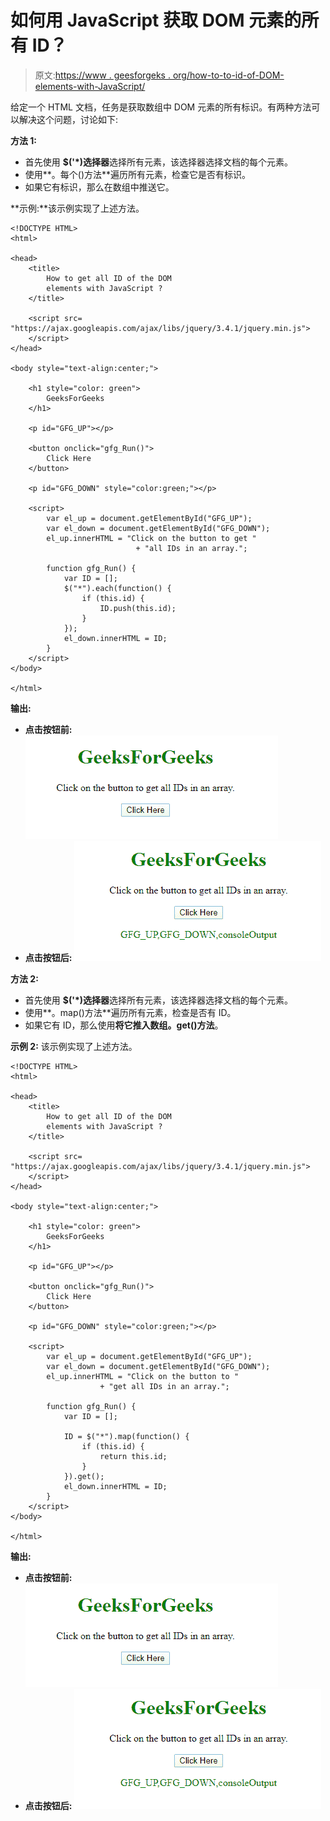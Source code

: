 # 如何用 JavaScript 获取 DOM 元素的所有 ID？

> 原文:[https://www . geesforgeks . org/how-to-to-id-of-DOM-elements-with-JavaScript/](https://www.geeksforgeeks.org/how-to-get-all-id-of-the-dom-elements-with-javascript/)

给定一个 HTML 文档，任务是获取数组中 DOM 元素的所有标识。有两种方法可以解决这个问题，讨论如下:

**方法 1:**

*   首先使用 **$('*)选择器**选择所有元素，该选择器选择文档的每个元素。
*   使用**。每个()方法**遍历所有元素，检查它是否有标识。
*   如果它有标识，那么在数组中推送它。

**示例:**该示例实现了上述方法。

```
<!DOCTYPE HTML>
<html>

<head>
    <title>
        How to get all ID of the DOM
        elements with JavaScript ?
    </title>

    <script src=
"https://ajax.googleapis.com/ajax/libs/jquery/3.4.1/jquery.min.js">
    </script>
</head>

<body style="text-align:center;">

    <h1 style="color: green"> 
        GeeksForGeeks 
    </h1>

    <p id="GFG_UP"></p>

    <button onclick="gfg_Run()">
        Click Here
    </button>

    <p id="GFG_DOWN" style="color:green;"></p>

    <script>
        var el_up = document.getElementById("GFG_UP");
        var el_down = document.getElementById("GFG_DOWN");
        el_up.innerHTML = "Click on the button to get "
                            + "all IDs in an array.";

        function gfg_Run() {
            var ID = [];
            $("*").each(function() {
                if (this.id) {
                    ID.push(this.id);
                }
            });
            el_down.innerHTML = ID;
        }
    </script>
</body>

</html>
```

**输出:**

*   **点击按钮前:**
    ![](img/7c764725183bff345e155f2bc798257b.png)
*   **点击按钮后:**
    ![](img/0094eb76df5e9d8b13ae6998eb2aeaf0.png)

**方法 2:**

*   首先使用 **$('*)选择器**选择所有元素，该选择器选择文档的每个元素。
*   使用**。map()方法**遍历所有元素，检查是否有 ID。
*   如果它有 ID，那么使用**将它推入数组。get()方法**。

**示例 2:** 该示例实现了上述方法。

```
<!DOCTYPE HTML>
<html>

<head>
    <title>
        How to get all ID of the DOM
        elements with JavaScript ?
    </title>

    <script src=
"https://ajax.googleapis.com/ajax/libs/jquery/3.4.1/jquery.min.js">
    </script>
</head>

<body style="text-align:center;">

    <h1 style="color: green"> 
        GeeksForGeeks 
    </h1>

    <p id="GFG_UP"></p>

    <button onclick="gfg_Run()">
        Click Here
    </button>

    <p id="GFG_DOWN" style="color:green;"></p>

    <script>
        var el_up = document.getElementById("GFG_UP");
        var el_down = document.getElementById("GFG_DOWN");
        el_up.innerHTML = "Click on the button to "
                    + "get all IDs in an array.";

        function gfg_Run() {
            var ID = [];

            ID = $("*").map(function() {
                if (this.id) {
                    return this.id;
                }
            }).get();
            el_down.innerHTML = ID;
        }
    </script>
</body>

</html>
```

**输出:**

*   **点击按钮前:**
    ![](img/7c764725183bff345e155f2bc798257b.png)
*   **点击按钮后:**
    ![](img/0094eb76df5e9d8b13ae6998eb2aeaf0.png)